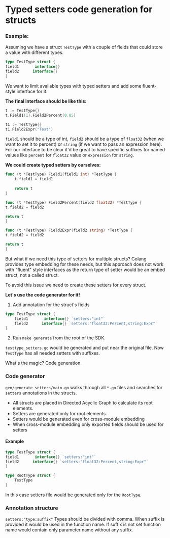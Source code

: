 # Typed setters code generation for structs

### Example:

Assuming we have a struct `TestType` with a couple of fields that could store a value with different types.

```go
type TestType struct {
field1       interface{}
field2      interface{}
}
```

We want to limit available types with typed setters and add some fluent-style interface for it.

**The final interface should be like this:**
```go
t := TestType{}
t.Field1(1).Field2Percent(0.85)

t1 := TestType{}
t1.Field2Expr("Test")
```

`field1` should be a type of int, `field2` should be a type of `float32` (when we want to set it to percent) or `string` (if we want to pass an expression here).
For our interface to be clear it'd be great to have specific suffixes for named values like `percent` for `float32` value or `expression` for `string`.

**We could create typed setters by ourselves:**
```go
func (t *TestType) Field1(field1 int) *TestType {
	t.field1 = field1
	
	return t
}

func (t *TestType) Field2Percent(field2 float32) *TestType {
t.field2 = field2

return t
}

func (t *TestType) Field2Expr(field2 string) *TestType {
t.field2 = field2

return t
}
```

But what if we need this type of setters for multiple structs?
Golang provides type embedding for these needs, but this approach does not work with "fluent" style interfaces as the return type of setter would be an embed struct, not a called struct.

To avoid this issue we need to create these setters for every struct.

**Let's use the code generator for it!**

1. Add annotation for the struct's fields
```go
type TestType struct {
	field1       interface{} `setters:"int"`
	field2      interface{} `setters:"float32:Percent,string:Expr"`
}
```
2. Run `make generate` from the root of the SDK.

`testtype_setters.go` would be generated and put near the original file.
Now `TestType` has all needed setters with suffixes.

What's the magic? Code generation.

### Code generator

`gen/generate_setters/main.go` walks through all `*.go` files and searches for `setters` annotations in the structs.
- All structs are placed in Directed Acyclic Graph to calculate its root elements.
- Setters are generated only for root elements.
- Setters would be generated even for cross-module embedding
- When cross-module embedding only exported fields should be used for setters

#### Example

```go
type TestType struct {
field1       interface{} `setters:"int"`
field2      interface{} `setters:"float32:Percent,string:Expr"`
}

type RootType struct {
	TestType
}
```

In this case setters file would be generated only for the `RootType`.


### Annotation structure

`setters:"type:suffix"`
Types should be divided with comma.
When suffix is provided it would be used in the function name.
If suffix is not set function name would contain only parameter name without any suffix.

